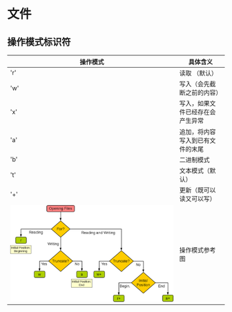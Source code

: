 # 文件
## 操作模式标识符
| 操作模式  |  具体含义 |
|-------|---------|
|'r'    |  读取 （默认） |
|'w'	|  写入（会先截断之前的内容）|
|'x'	|  写入，如果文件已经存在会产生异常|
|'a'	|  追加，将内容写入到已有文件的末尾|
|'b'	|  二进制模式|
|'t'	|  文本模式（默认）|
|'+'	|  更新（既可以读又可以写）|
![alt text](./Image/io_operating_mode.png)|操作模式参考图|
